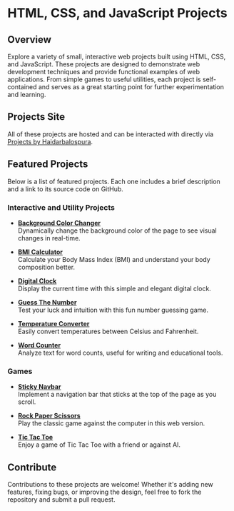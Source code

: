 # HTML, CSS, and JavaScript Projects

## Overview

Explore a variety of small, interactive web projects built using HTML, CSS, and JavaScript. These projects are designed to demonstrate web development techniques and provide functional examples of web applications. From simple games to useful utilities, each project is self-contained and serves as a great starting point for further experimentation and learning.

## Projects Site

All of these projects are hosted and can be interacted with directly via [Projects by Haidarbalospura](https://project-by-haidarbalospura.netlify.app).

## Featured Projects

Below is a list of featured projects. Each one includes a brief description and a link to its source code on GitHub.

### Interactive and Utility Projects

- **[Background Color Changer](https://github.com/haidarabbasbalospura/Projects/tree/main/1%20-%20Color%20Changer)**<br>
  Dynamically change the background color of the page to see visual changes in real-time.

- **[BMI Calculator](https://github.com/haidarabbasbalospura/Projects/tree/main/2%20-%20BMI%20Calculator)**<br>
  Calculate your Body Mass Index (BMI) and understand your body composition better.

- **[Digital Clock](https://github.com/haidarabbasbalospura/Projects/tree/main/3%20-%20Digital%20Clock)**<br>
  Display the current time with this simple and elegant digital clock.

- **[Guess The Number](https://github.com/haidarabbasbalospura/Projects/tree/main/4%20-%20Guess%20The%20Number)**<br>
  Test your luck and intuition with this fun number guessing game.

- **[Temperature Converter](https://github.com/haidarabbasbalospura/Projects/tree/main/5%20-%20Temprature%20Converter)**<br>
  Easily convert temperatures between Celsius and Fahrenheit.

- **[Word Counter](https://github.com/haidarabbasbalospura/Projects/tree/main/6%20-%20Word%20Counter)**<br>
  Analyze text for word counts, useful for writing and educational tools.

### Games

- **[Sticky Navbar](https://github.com/haidarabbasbalospura/Projects/tree/main/8%20-%20Sticky%20Navbar)**<br>
  Implement a navigation bar that sticks at the top of the page as you scroll.

- **[Rock Paper Scissors](https://github.com/haidarabbasbalospura/Projects/tree/main/9%20-%20Rock%20Paper%20Scissors)**<br>
  Play the classic game against the computer in this web version.

- **[Tic Tac Toe](https://github.com/haidarabbasbalospura/Projects/tree/main/10%20-%20Tic%20Tac%20Toe)**<br>
  Enjoy a game of Tic Tac Toe with a friend or against AI.

## Contribute

Contributions to these projects are welcome! Whether it's adding new features, fixing bugs, or improving the design, feel free to fork the repository and submit a pull request.
